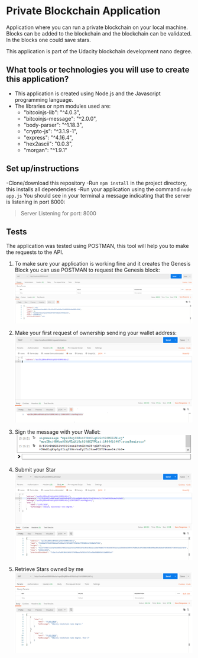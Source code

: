 # Private Blockchain Application

Application where you can run a private blockchain on your local machine. Blocks can be added to the blockchain and the blockchain can be validated.
In the blocks one could save stars.

This application is part of the Udacity blockchain development nano degree.

## What tools or technologies you will use to create this application?

- This application is created using Node.js and the Javascript programming language. 
- The libraries or npm modules used are:
    - "bitcoinjs-lib": "^4.0.3",
    - "bitcoinjs-message": "^2.0.0",
    - "body-parser": "^1.18.3",
    - "crypto-js": "^3.1.9-1",
    - "express": "^4.16.4",
    - "hex2ascii": "0.0.3",
    - "morgan": "^1.9.1"

## Set up/instructions

-Clone/download this repository 
-Run `npm install` in the project directory, this installs all dependencies 
-Run your application using the command `node app.js`
You should see in your terminal a message indicating that the server is listening in port 8000:
> Server Listening for port: 8000

## Tests

The application was tested using POSTMAN, this tool will help you to make the requests to the API.

1. To make sure your application is working fine and it creates the Genesis Block you can use POSTMAN to request the Genesis block:
    ![Request: http://localhost:8000/block/0 ](https://raw.githubusercontent.com/rmotmans/Private-Blockchain-Project/master/screenshots/genesisBlock.png)
    
2. Make your first request of ownership sending your wallet address:
    ![Request: http://localhost:8000/requestValidation ](https://raw.githubusercontent.com/rmotmans/Private-Blockchain-Project/master/screenshots/requestValidation.png)
    
3. Sign the message with your Wallet:
    ![Use the Wallet to sign a message](https://raw.githubusercontent.com/rmotmans/Private-Blockchain-Project/master/screenshots/SignMessage.png)
    
4. Submit your Star
     ![Request: http://localhost:8000/submitstar](https://raw.githubusercontent.com/rmotmans/Private-Blockchain-Project/master/screenshots/submitStar.png)
     
5. Retrieve Stars owned by me
    ![Request: http://localhost:8000/blocks/<WALLET_ADDRESS>](https://raw.githubusercontent.com/rmotmans/Private-Blockchain-Project/master/screenshots/retrieveStars.png)
